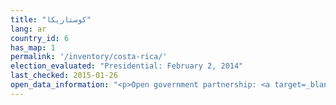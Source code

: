 ```yaml
---
title: "كوستاريكا"
lang: ar
country_id: 6
has_map: 1
permalink: '/inventory/costa-rica/'
election_evaluated: "Presidential: February 2, 2014"
last_checked: 2015-01-26
open_data_information: "<p>Open government partnership: <a target=_blank href=http://www.opengovpartnership.org/country/costa-rica>http://www.opengovpartnership.org/country/costa-rica</a></p>"
---
```

